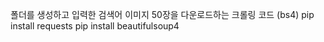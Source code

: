 폴더를 생성하고 입력한 검색어 이미지 50장을 다운로드하는 크롤링 코드 (bs4)
   pip install requests
   pip install beautifulsoup4

